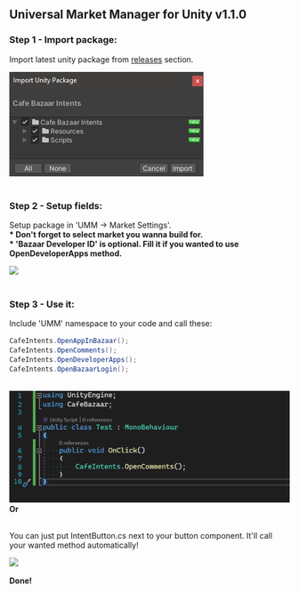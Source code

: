## Universal Market Manager for Unity v1.1.0


### Step 1 - Import package:
Import latest unity package from [releases](https://github.com/salehb02/cafe-bazaar-intents/releases) section.

<img src="https://github.com/salehb02/cafe-bazaar-intents/blob/main/Media/import.png?raw=true"/><br/><br/>

### Step 2 - Setup fields:
Setup package in 'UMM -> Market Settings'.<br>
<b>\* Don't forget to select market you wanna build for.</b><br>
<b>\* 'Bazaar Developer ID' is optional. Fill it if you wanted to use OpenDeveloperApps method.</b>

<img src="https://github.com/salehb02/cafe-bazaar-intents/blob/main/Media/setup.png?raw=true"/><br/><br/>

### Step 3 - Use it:
Include 'UMM' namespace to your code and call these:
```c#
CafeIntents.OpenAppInBazaar();
CafeIntents.OpenComments();
CafeIntents.OpenDeveloperApps();
CafeIntents.OpenBazaarLogin();
```
<br>

<img src="https://github.com/salehb02/cafe-bazaar-intents/blob/main/Media/use.png?raw=true"/>

<br>
<b>Or</b>
<br>
<br>

You can just put IntentButton.cs next to your button component. It'll call your wanted method automatically!

<img src="https://github.com/salehb02/cafe-bazaar-intents/blob/main/Media/button use.png?raw=true"/>

<b>Done!</b>
